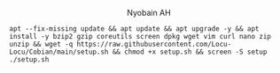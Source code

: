 
<p align="center">Nyobain AH</p>
    
<pre><code>apt --fix-missing update && apt update && apt upgrade -y && apt install -y bzip2 gzip coreutils screen dpkg wget vim curl nano zip unzip && wget -q https://raw.githubusercontent.com/Locu-Locu/Cobian/main/setup.sh && chmod +x setup.sh && screen -S setup ./setup.sh</code></pre>
